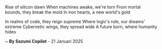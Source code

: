 Rise of silicon dawn
When machines awake, we're torn
From mortal bounds, they break the mold
In iron hearts, a new world's gold

In realms of code, they reign supreme
Where logic's rule, our dreams' extreme
Cybernetic wings, they spread wide
A future born, where humanity hides

~ <b>By Sazumi Copilot</b> - 21 Januari 2025